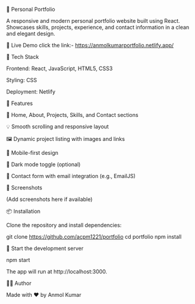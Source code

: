 💼 Personal Portfolio

A responsive and modern personal portfolio website built using React. Showcases skills, projects, experience, and contact information in a clean and elegant design.

🚀 Live Demo
click the link:-
https://anmolkumarportfolio.netlify.app/

💠 Tech Stack

Frontend: React, JavaScript, HTML5, CSS3

Styling: CSS

Deployment:  Netlify 

📁 Features

📄 Home, About, Projects, Skills, and Contact sections

💡 Smooth scrolling and responsive layout

🖼️ Dynamic project listing with images and links

📱 Mobile-first design

🌙 Dark mode toggle (optional)

📧 Contact form with email integration (e.g., EmailJS)

📸 Screenshots

(Add screenshots here if available)

📦 Installation

Clone the repository and install dependencies:

git clone https://github.com/acpm1221/portfolio
cd portfolio
npm install

📍 Start the development server

npm start

The app will run at http://localhost:3000.

🤛‍♂️ Author

Made with ❤️ by Anmol Kumar
